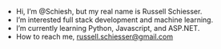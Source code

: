 - Hi, I’m @Schiesh, but my real name is Russell Schiesser.
- I’m interested full stack development and machine learning.
- I’m currently learning Python, Javascript, and ASP.NET.
- How to reach me, russell.schiesser@gmail.com


